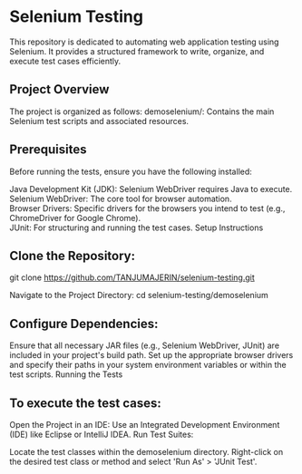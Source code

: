 # Selenium Testing

This repository is dedicated to automating web application testing using Selenium. It provides a structured framework to write, organize, and execute test cases efficiently.
## Project Overview

The project is organized as follows:
demoselenium/: Contains the main Selenium test scripts and associated resources.

## Prerequisites
Before running the tests, ensure you have the following installed:

Java Development Kit (JDK): Selenium WebDriver requires Java to execute.  Selenium WebDriver: The core tool for browser automation.  
Browser Drivers: Specific drivers for the browsers you intend to test (e.g., ChromeDriver for Google Chrome).  
JUnit: For structuring and running the test cases.
Setup Instructions

## Clone the Repository:
git clone https://github.com/TANJUMAJERIN/selenium-testing.git

Navigate to the Project Directory:
cd selenium-testing/demoselenium

## Configure Dependencies:

Ensure that all necessary JAR files (e.g., Selenium WebDriver, JUnit) are included in your project's build path.
Set up the appropriate browser drivers and specify their paths in your system environment variables or within the test scripts.
Running the Tests

## To execute the test cases:

Open the Project in an IDE: Use an Integrated Development Environment (IDE) like Eclipse or IntelliJ IDEA.
Run Test Suites:

Locate the test classes within the demoselenium directory.
Right-click on the desired test class or method and select 'Run As' > 'JUnit Test'.
